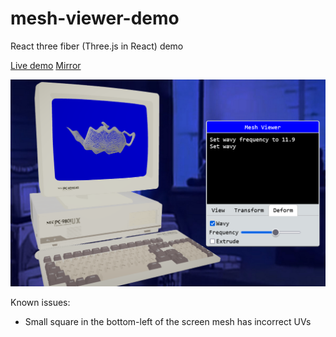 # mesh-viewer-demo
React three fiber (Three.js in React) demo 

[Live demo](https://lsand.dev/mesh-viewer-demo/) [Mirror](https://meshviewerdemo2-d3rqbuze3-turtles3s-projects.vercel.app/)

![Screenshot](screenshot.png)

Known issues:
- Small square in the bottom-left of the screen mesh has incorrect UVs

